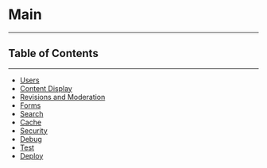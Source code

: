 # Main
* * *

## Table of Contents
* * *

- [Users](#users)
- [Content Display](#content)
- [Revisions and Moderation](#revision)
- [Forms](#forms)
- [Search](#search)
- [Cache](#cache)
- [Security](#security)
- [Debug](#debug)
- [Test](#testing)
- [Deploy](#deployment)